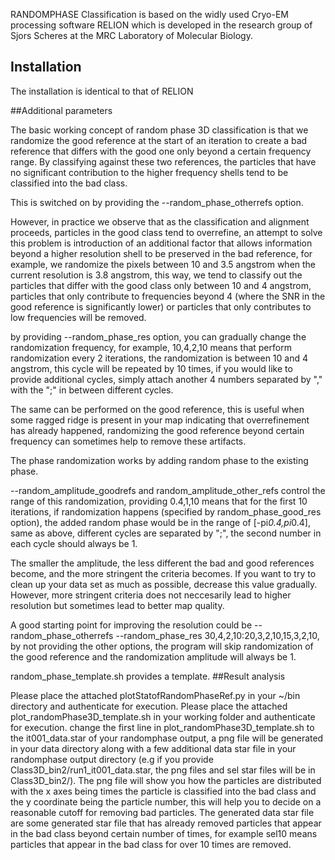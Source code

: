 RANDOMPHASE Classification is based on the widly used Cryo-EM processing software RELION which is developed in the
research group of Sjors Scheres at the MRC Laboratory of Molecular Biology.

## Installation
The installation is identical to that of RELION

##Additional parameters

The basic working concept of random phase 3D classification is that we randomize the good reference at the start of an iteration to create a bad reference that differs with the good one only beyond a certain frequency range. By classifying against these two references, the particles that have no significant contribution to the higher frequency shells tend to be classified into the bad class. 

This is switched on by providing the --random_phase_otherrefs option.

However, in practice we observe that as the classification and alignment proceeds, particles in the good class tend to overrefine, an attempt to solve this problem is introduction of an additional factor that allows information beyond a higher resolution shell to be preserved in the bad reference, for example, we randomize the pixels between 10 and 3.5 angstrom when the current resolution is 3.8 angstrom, this way, we tend to classify out the particles that differ with the good class only between 10 and 4 angstrom,  particles that only contribute to frequencies beyond 4 (where the SNR in the good reference is significantly lower) or  particles that only contributes to low frequencies will be removed.

by providing --random_phase_res option, you can gradually change the randomization frequency,  for example, 10,4,2,10 means that perform randomization every 2 iterations,  the randomization is between 10 and 4 angstrom, this cycle will be repeated by 10 times, if you would like to provide additional cycles, simply attach another 4 numbers separated by "," with the ";" in between different cycles.

The same can be performed on the good reference, this is useful when some ragged ridge is present in your map indicating that overrefinement has already happened, randomizing the good reference beyond certain frequency can sometimes help to remove these artifacts.

The phase randomization works by adding random phase to the existing phase.

--random_amplitude_goodrefs and random_amplitude_other_refs control the range of this randomization, providing 0.4,1,10 means that for the first 10 iterations, if randomization happens (specified by random_phase_good_res option), the added random phase would be in the range of [-pi*0.4,pi*0.4], same as above, different cycles are separated by ";", the second number in each cycle should always be 1.

The smaller the amplitude, the less different the bad and good references become, and the more stringent the criteria becomes. If you want to try to clean up your data set as much as possible, decrease this value gradually. However, more stringent criteria does not neccesarily lead to higher resolution but sometimes lead to better map quality.

A good starting point for improving the resolution could be --random_phase_otherrefs --random_phase_res 30,4,2,10:20,3,2,10,15,3,2,10, by not providing the other options, the program will skip randomization of the good reference and the randomization amplitude will always be 1.

random_phase_template.sh provides a template.
##Result analysis

Please place the attached plotStatofRandomPhaseRef.py in your ~/bin directory and authenticate for execution. 
Please place the attached plot_randomPhase3D_template.sh in your working folder and authenticate for execution. 
change the first line in plot_randomPhase3D_template.sh to the it001_data.star of your randomphase output, a png file will be generated in your data directory along with a few additional data star file in your randomphase output directory (e.g if you provide Class3D_bin2/run1_it001_data.star, the png files and sel star files will be in Class3D_bin2/). The png file will show you how the particles are distributed with the x axes being times the particle is classified into the bad class and the y coordinate being the particle number, this will help you to decide on  a reasonable cutoff for removing bad particles. The generated data star file are some generated star file that has already removed particles that appear in the bad class beyond certain number of times, for example sel10 means particles that appear in the bad class for over 10 times are removed.





